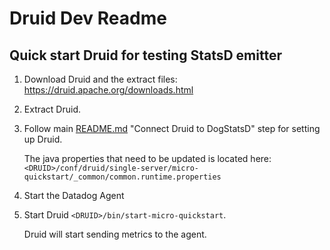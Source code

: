 # Druid Dev Readme

## Quick start Druid for testing StatsD emitter

1) Download Druid and the extract files: https://druid.apache.org/downloads.html

2) Extract Druid.

3) Follow main [README.md](../README.md) "Connect Druid to DogStatsD" step for setting up Druid.  

   The java properties that need to be updated is located here: `<DRUID>/conf/druid/single-server/micro-quickstart/_common/common.runtime.properties`  

4) Start the Datadog Agent

5) Start Druid `<DRUID>/bin/start-micro-quickstart`. 

   Druid will start sending metrics to the agent.
   
